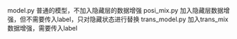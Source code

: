 

model.py  普通的模型，不加入隐藏层的数据增强
posi_mix.py  加入隐藏层数据增强，但不需要传入label，只对隐藏状态进行替换
trans_model.py  加入trans_mix数据增强，需要传入label


